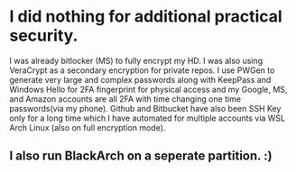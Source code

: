 # I did nothing for additional practical security.

I was already bitlocker (MS) to fully encrypt my HD. I was also using VeraCrypt as a secondary encryption for private repos. I use PWGen to generate very large and complex passwords along with KeepPass and Windows Hello for 2FA fingerprint for physical access and my Google, MS, and Amazon accounts are all 2FA with time changing one time passwords(via my phone). Github and Bitbucket have also been SSH Key only for a long time which I have automated for multiple accounts via WSL Arch Linux (also on full encryption mode).

## I also run BlackArch on a seperate partition. :)

